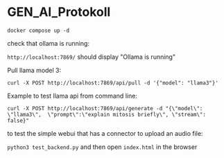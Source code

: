 # GEN_AI_Protokoll

```docker compose up -d```

check that ollama is running: 

```http://localhost:7869/```
should display "Ollama is running"

Pull llama model 3:

```curl -X POST http://localhost:7869/api/pull -d '{"model": "llama3"}'```

Example to test llama api from command line:

```curl -X POST http://localhost:7869/api/generate -d "{\"model\": \"llama3\",  \"prompt\":\"explain mitosis briefly\", \"stream\": false}"```

to test the simple webui that has a connector to upload an audio file:

```python3 test_backend.py```
and then open ```index.html``` in the browser